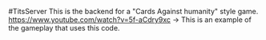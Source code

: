 #TitsServer
This is the backend for a "Cards Against humanity" style game.
https://www.youtube.com/watch?v=5f-aCdry9xc -> This is an example of the gameplay that uses this code.
